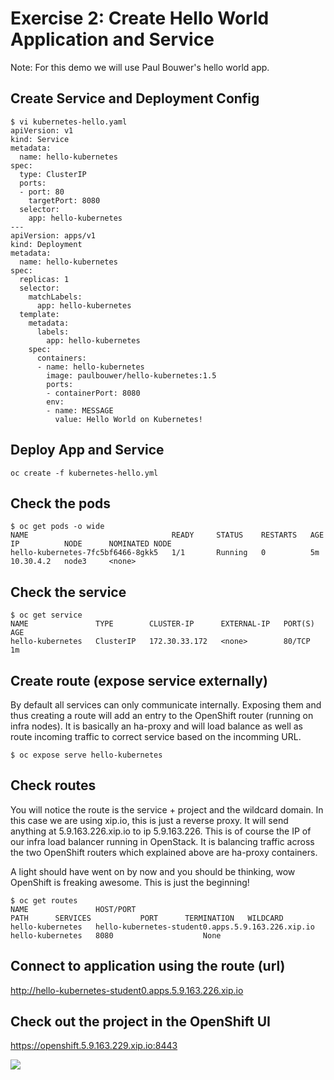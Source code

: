 # Exercise 2: Create Hello World Application and Service
Note: For this demo we will use Paul Bouwer's hello world app.

## Create Service and Deployment Config

```
$ vi kubernetes-hello.yaml
apiVersion: v1
kind: Service
metadata:
  name: hello-kubernetes
spec:
  type: ClusterIP
  ports:
  - port: 80
    targetPort: 8080
  selector:
    app: hello-kubernetes
---
apiVersion: apps/v1
kind: Deployment
metadata:
  name: hello-kubernetes
spec:
  replicas: 1
  selector:
    matchLabels:
      app: hello-kubernetes
  template:
    metadata:
      labels:
        app: hello-kubernetes
    spec:
      containers:
      - name: hello-kubernetes
        image: paulbouwer/hello-kubernetes:1.5
        ports:
        - containerPort: 8080
        env:
        - name: MESSAGE
          value: Hello World on Kubernetes!
```

## Deploy App and Service
```
oc create -f kubernetes-hello.yml
```

## Check the pods
```
$ oc get pods -o wide
NAME                                READY     STATUS    RESTARTS   AGE       IP          NODE      NOMINATED NODE
hello-kubernetes-7fc5bf6466-8gkk5   1/1       Running   0          5m        10.30.4.2   node3     <none>
```

## Check the service
```
$ oc get service
NAME               TYPE        CLUSTER-IP      EXTERNAL-IP   PORT(S)   AGE
hello-kubernetes   ClusterIP   172.30.33.172   <none>        80/TCP    1m
```

## Create route (expose service externally)
By default all services can only communicate internally. Exposing them and thus creating a route will add an entry to the OpenShift router (running on infra nodes). It is basically an ha-proxy and will load balance as well as route incoming traffic to correct service based on the incomming URL.

```
$ oc expose serve hello-kubernetes
```

## Check routes
You will notice the route is the service + project and the wildcard domain. In this case we are using xip.io, this is just a reverse proxy. It will send anything at 5.9.163.226.xip.io to ip 5.9.163.226. This is of course the IP of our infra load balancer running in OpenStack. It is balancing traffic across the two OpenShift routers which explained above are ha-proxy containers.

A light should have went on by now and you should be thinking, wow OpenShift is freaking awesome. This is just the beginning!
```
$ oc get routes
NAME               HOST/PORT                                           PATH      SERVICES           PORT      TERMINATION   WILDCARD
hello-kubernetes   hello-kubernetes-student0.apps.5.9.163.226.xip.io             hello-kubernetes   8080                    None
```
## Connect to application using the route (url)

http://hello-kubernetes-student0.apps.5.9.163.226.xip.io

## Check out the project in the OpenShift UI
https://openshift.5.9.163.229.xip.io:8443

![](images/hello-kubernetes.okd.PNG)

